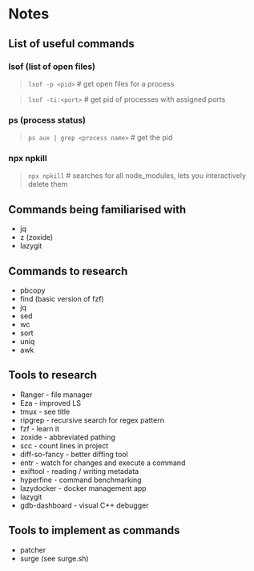 # Notes

## List of useful commands
### lsof (list of open files)

> `lsof -p <pid>` # get open files for a process


> `lsof -ti:<port>` # get pid of processes with assigned ports

### ps (process status)

> `ps aux | grep <process name>` # get the pid


### npx npkill

> `npx npkill` # searches for all node_modules, lets you interactively delete them


## Commands being familiarised with
- jq
- z (zoxide)
- lazygit

## Commands to research
- pbcopy 
- find (basic version of fzf)
- jq
- sed
- wc
- sort
- uniq
- awk

## Tools to research
- Ranger - file manager
- Eza - improved LS
- tmux - see title
- ripgrep - recursive search for regex pattern
- fzf - learn it
- zoxide - abbreviated pathing
- scc - count lines in project
- diff-so-fancy - better diffing tool
- entr - watch for changes and execute a command
- exiftool - reading / writing metadata
- hyperfine - command benchmarking
- lazydocker - docker management app
- lazygit
- gdb-dashboard - visual C++ debugger


## Tools to implement as commands
- patcher 
- surge (see surge.sh)
